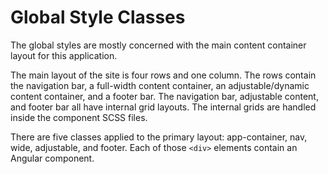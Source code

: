 # Global Style Classes

The global styles are mostly concerned with the main content container layout for this application.

The main layout of the site is four rows and one column. The rows contain the navigation bar, a full-width content
container, an adjustable/dynamic content container, and a footer bar. The navigation bar, adjustable content, and
footer bar all have internal grid layouts. The internal grids are handled inside the component SCSS files.

There are five classes applied to the primary layout: app-container, nav, wide, adjustable, and footer. Each of
those `<div>` elements contain an Angular component.
